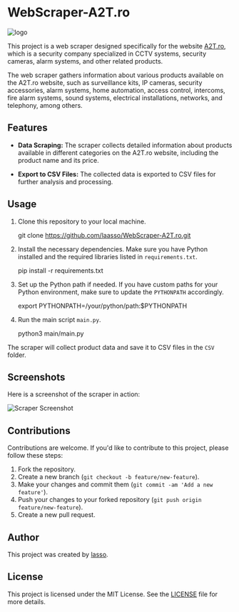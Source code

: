 # WebScraper-A2T.ro


![logo](screenshots/scraper_screenshot.png)

This project is a web scraper designed specifically for the website [A2T.ro](https://www.a2t.ro/), which is a security company specialized in CCTV systems, security cameras, alarm systems, and other related products.

The web scraper gathers information about various products available on the A2T.ro website, such as surveillance kits, IP cameras, security accessories, alarm systems, home automation, access control, intercoms, fire alarm systems, sound systems, electrical installations, networks, and telephony, among others.

## Features

- **Data Scraping:** The scraper collects detailed information about products available in different categories on the A2T.ro website, including the product name and its price.

- **Export to CSV Files:** The collected data is exported to CSV files for further analysis and processing.

## Usage

1. Clone this repository to your local machine.

    git clone https://github.com/laasso/WebScraper-A2T.ro.git


2. Install the necessary dependencies. Make sure you have Python installed and the required libraries listed in `requirements.txt`.

    pip install -r requirements.txt


3. Set up the Python path if needed. If you have custom paths for your Python environment, make sure to update the `PYTHONPATH` accordingly.

    export PYTHONPATH=/your/python/path:$PYTHONPATH


4. Run the main script `main.py`.

    python3 main/main.py


The scraper will collect product data and save it to CSV files in the `CSV` folder.

## Screenshots

Here is a screenshot of the scraper in action:

![Scraper Screenshot](screenshots/scraper_screenshot.png)

## Contributions

Contributions are welcome. If you'd like to contribute to this project, please follow these steps:

1. Fork the repository.
2. Create a new branch (`git checkout -b feature/new-feature`).
3. Make your changes and commit them (`git commit -am 'Add a new feature'`).
4. Push your changes to your forked repository (`git push origin feature/new-feature`).
5. Create a new pull request.

## Author

This project was created by [lasso](https://github.com/laasso).

## License

This project is licensed under the MIT License. See the [LICENSE](LICENSE) file for more details.
